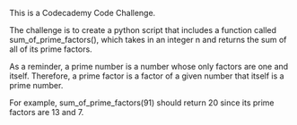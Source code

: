 This is a Codecademy Code Challenge.

The challenge is to create a python script that includes a function called sum_of_prime_factors(), which takes in an integer n and returns the sum of all of its prime factors.

As a reminder, a prime number is a number whose only factors are one and itself. Therefore, a prime factor is a factor of a given number that itself is a prime number.

For example, sum_of_prime_factors(91) should return 20 since its prime factors are 13 and 7.
